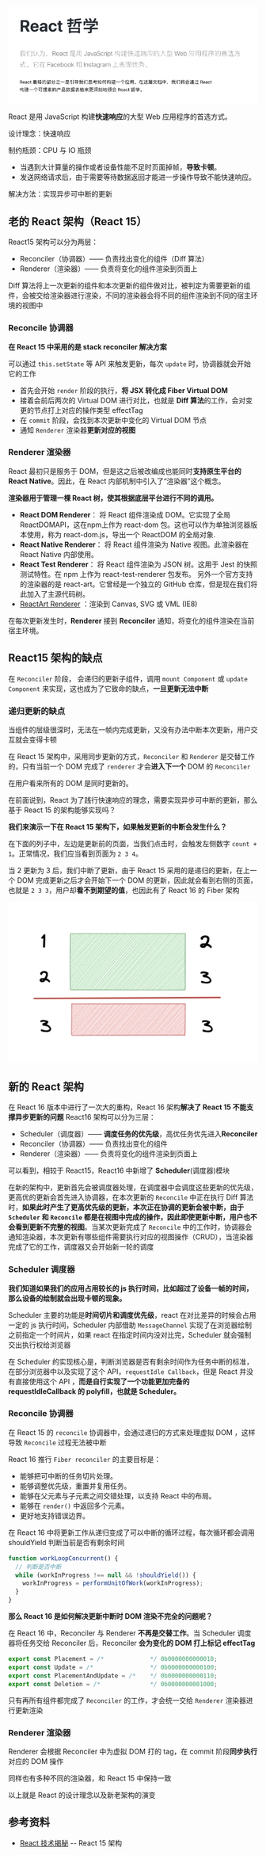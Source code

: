 ![image.png](../../../../docs/.vuepress/public/idea.png)

React 是用 JavaScript 构建**快速响应**的大型 Web 应用程序的首选方式。

设计理念：快速响应

制约瓶颈：CPU 与 IO 瓶颈

- 当遇到大计算量的操作或者设备性能不足时页面掉帧，**导致卡顿**。
- 发送网络请求后，由于需要等待数据返回才能进一步操作导致不能快速响应。

解决方法：实现异步可中断的更新
## 老的 React 架构（React 15）
React15 架构可以分为两层：

- Reconciler（协调器）—— 负责找出变化的组件（Diff 算法）
- Renderer（渲染器）—— 负责将变化的组件渲染到页面上

Diff 算法将上一次更新的组件和本次更新的组件做对比，被判定为需要更新的组件，会被交给渲染器进行渲染，不同的渲染器会将不同的组件渲染到不同的宿主环境的视图中

### Reconcile 协调器
**在 React 15 中采用的是 stack reconciler 解决方案**

可以通过 `this.setState` 等 API 来触发更新，每次 `update` 时，协调器就会开始它的工作
- 首先会开始 `render` 阶段的执行，**将 JSX 转化成 Fiber Virtual DOM**
- 接着会前后两次的 Virtual DOM 进行对比，也就是 **Diff 算法**的工作，会对变更的节点打上对应的操作类型 effectTag
- 在 `commit` 阶段，会找到本次更新中变化的 Virtual DOM 节点
- 通知 `Renderer` 渲染器**更新对应的视图**

### Renderer 渲染器

React 最初只是服务于 DOM，但是这之后被改编成也能同时**支持原生平台的 React Native**。因此，在 React 内部机制中引入了“渲染器”这个概念。

**渲染器用于管理一棵 React 树，使其根据底层平台进行不同的调用。**


- **React DOM Renderer**： 将 React 组件渲染成 DOM。它实现了全局 ReactDOMAPI，这在npm上作为 react-dom 包。这也可以作为单独浏览器版本使用，称为 react-dom.js，导出一个 ReactDOM 的全局对象.
- **React Native Renderer**： 将 React 组件渲染为 Native 视图。此渲染器在 React Native 内部使用。
- **React Test Renderer**： 将 React 组件渲染为 JSON 树。这用于 Jest 的快照测试特性。在 npm 上作为 react-test-renderer 包发布。
另外一个官方支持的渲染器的是 react-art。它曾经是一个独立的 GitHub 仓库，但是现在我们将此加入了主源代码树。
- [ReactArt Renderer](https://www.npmjs.com/package/react-art) ：渲染到 Canvas, SVG 或 VML (IE8)

在每次更新发生时，**Renderer** 接到 **Reconciler** 通知，将变化的组件渲染在当前宿主环境。
## React15 架构的缺点
在 `Reconciler` 阶段， 会递归的更新子组件，调用 `mount Component` 或 `update Component` 来实现，这也成为了它致命的缺点，**一旦更新无法中断**
### 递归更新的缺点
当组件的层级很深时，无法在一帧内完成更新，又没有办法中断本次更新，用户交互就会变得卡顿

在 React 15 架构中，采用同步更新的方式，`Reconciler` 和 `Renderer` 是交替工作的，只有当前一个 DOM 完成了 `renderer` 才会**进入下一个** DOM 的 `Reconciler`

在用户看来所有的 DOM 是同时更新的。

在前面说到，React 为了践行快速响应的理念，需要实现异步可中断的更新，那么基于 React 15 的架构能够实现吗？

**我们来演示一下在 React 15 架构下，如果触发更新的中断会发生什么？**

在下面的列子中，左边是更新前的页面，当我们点击时，会触发左侧数字 `count + 1`。正常情况，我们应当看到页面为 `2 3 4`。

当 2 更新为 3 后，我们中断了更新，由于 React 15 采用的是递归的更新，在上一个 DOM 完成更新之后才会开始下一个 DOM 的更新，因此就会看到右侧的页面，也就是 `2 3 3`，用户却**看不到期望的值**，也因此有了 React 16 的 Fiber 架构

![image.png](../../../../img/constructure/9.jpeg)
## 新的 React 架构
在 React 16 版本中进行了一次大的重构，React 16 架构**解决了 React 15 不能支撑异步更新的问题**
React16 架构可以分为三层：

- Scheduler（调度器）—— **调度任务的优先级**，高优任务优先进入**Reconciler**
- Reconciler（协调器）—— 负责找出变化的组件
- Renderer（渲染器）—— 负责将变化的组件渲染到页面上

可以看到，相较于 React15，React16 中新增了 **Scheduler**(调度器)模块

在新的架构中，更新首先会被调度器处理，在调度器中会调度这些更新的优先级，更高优的更新会首先进入协调器，在本次更新的 `Reconcile` 中正在执行 Diff 算法时，**如果此时产生了更高优先级的更新，本次正在协调的更新会被中断，由于 `Scheduler` 和 `Reconcile` 都是在视图中完成的操作，因此即使更新中断，用户也不会看到更新不完整的视图**。当某次更新完成了 `Reconcile` 中的工作时，协调器会通知渲染器，本次更新有哪些组件需要执行对应的视图操作（CRUD），当渲染器完成了它的工作，调度器又会开始新一轮的调度
### Scheduler 调度器
**我们知道如果我们的应用占用较长的 js 执行时间，比如超过了设备一帧的时间，那么设备的绘制就会出现卡顿的现象。**

Scheduler 主要的功能是**时间切片和调度优先级**，react 在对比差异的时候会占用一定的 js 执行时间，Scheduler 内部借助 `MessageChannel` 实现了在浏览器绘制之前指定一个时间片，如果 react 在指定时间内没对比完，Scheduler 就会强制交出执行权给浏览器

在 Scheduler 的实现核心是，判断浏览器是否有剩余时间作为任务中断的标准，在部分浏览器中以及实现了这个 API，`requestIdle Callback`，但是 React 并没有直接使用这个 API ，**而是自行实现了一个功能更加完备的 requestIdleCallback 的 polyfill，也就是 Scheduler。**
### Reconcile 协调器
在 React 15 的 `reconcile` 协调器中，会通过递归的方式来处理虚拟 DOM ，这样导致 `Reconcile` 过程无法被中断

React 16 推行 `Fiber reconciler` 的主要目标是：

- 能够把可中断的任务切片处理。
- 能够调整优先级，重置并复用任务。
- 能够在父元素与子元素之间交错处理，以支持 React 中的布局。
- 能够在 `render()` 中返回多个元素。
- 更好地支持错误边界。

在 React 16 中将更新工作从递归变成了可以中断的循环过程，每次循环都会调用 shouldYield 判断当前是否有剩余时间

```javascript
function workLoopConcurrent() {
  // 判断是否中断
  while (workInProgress !== null && !shouldYield()) {
    workInProgress = performUnitOfWork(workInProgress);
  }
}
```

**那么 React 16 是如何解决更新中断时 DOM 渲染不完全的问题呢？**

在 React 16 中，Reconciler 与 Renderer **不再是交替工作**。当 Scheduler 调度器将任务交给 Reconciler 后，Reconciler **会为变化的 DOM 打上标记 effectTag**

```javascript
export const Placement = /*             */ 0b0000000000010;
export const Update = /*                */ 0b0000000000100;
export const PlacementAndUpdate = /*    */ 0b0000000000110;
export const Deletion = /*              */ 0b0000000001000;
```

只有再所有组件都完成了 `Reconciler` 的工作，才会统一交给 `Renderer` 渲染器进行更新渲染

### Renderer 渲染器
Renderer 会根据 Reconciler 中为虚拟 DOM 打的 tag，在 commit 阶段**同步执行**对应的 DOM 操作

同样也有多种不同的渲染器，和 React 15 中保持一致

以上就是 React 的设计理念以及新老架构的演变

## 参考资料
- [React 技术揭秘](https://react.iamkasong.com/preparation/oldConstructure.html#react15%E6%9E%B6%E6%9E%84) -- React 15 架构